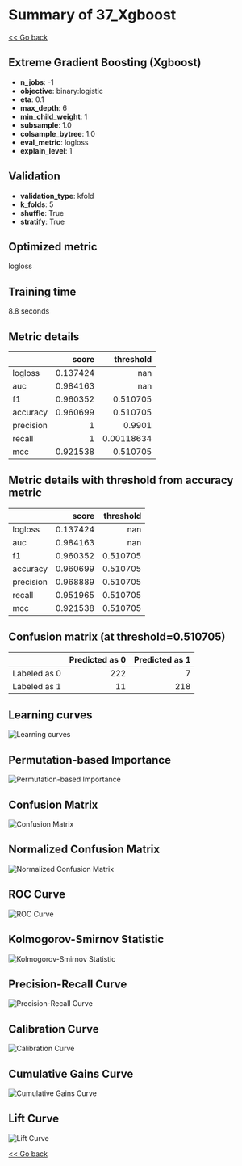 # Summary of 37_Xgboost

[<< Go back](../README.md)


## Extreme Gradient Boosting (Xgboost)
- **n_jobs**: -1
- **objective**: binary:logistic
- **eta**: 0.1
- **max_depth**: 6
- **min_child_weight**: 1
- **subsample**: 1.0
- **colsample_bytree**: 1.0
- **eval_metric**: logloss
- **explain_level**: 1

## Validation
 - **validation_type**: kfold
 - **k_folds**: 5
 - **shuffle**: True
 - **stratify**: True

## Optimized metric
logloss

## Training time

8.8 seconds

## Metric details
|           |    score |    threshold |
|:----------|---------:|-------------:|
| logloss   | 0.137424 | nan          |
| auc       | 0.984163 | nan          |
| f1        | 0.960352 |   0.510705   |
| accuracy  | 0.960699 |   0.510705   |
| precision | 1        |   0.9901     |
| recall    | 1        |   0.00118634 |
| mcc       | 0.921538 |   0.510705   |


## Metric details with threshold from accuracy metric
|           |    score |   threshold |
|:----------|---------:|------------:|
| logloss   | 0.137424 |  nan        |
| auc       | 0.984163 |  nan        |
| f1        | 0.960352 |    0.510705 |
| accuracy  | 0.960699 |    0.510705 |
| precision | 0.968889 |    0.510705 |
| recall    | 0.951965 |    0.510705 |
| mcc       | 0.921538 |    0.510705 |


## Confusion matrix (at threshold=0.510705)
|              |   Predicted as 0 |   Predicted as 1 |
|:-------------|-----------------:|-----------------:|
| Labeled as 0 |              222 |                7 |
| Labeled as 1 |               11 |              218 |

## Learning curves
![Learning curves](learning_curves.png)

## Permutation-based Importance
![Permutation-based Importance](permutation_importance.png)
## Confusion Matrix

![Confusion Matrix](confusion_matrix.png)


## Normalized Confusion Matrix

![Normalized Confusion Matrix](confusion_matrix_normalized.png)


## ROC Curve

![ROC Curve](roc_curve.png)


## Kolmogorov-Smirnov Statistic

![Kolmogorov-Smirnov Statistic](ks_statistic.png)


## Precision-Recall Curve

![Precision-Recall Curve](precision_recall_curve.png)


## Calibration Curve

![Calibration Curve](calibration_curve_curve.png)


## Cumulative Gains Curve

![Cumulative Gains Curve](cumulative_gains_curve.png)


## Lift Curve

![Lift Curve](lift_curve.png)



[<< Go back](../README.md)

